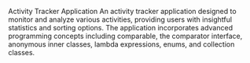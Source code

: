 Activity Tracker Application
An activity tracker application designed to monitor and analyze various activities, providing users with insightful statistics and sorting options. The application incorporates advanced 
programming concepts including comparable, the comparator interface, anonymous inner classes, lambda expressions, enums, and collection classes.
